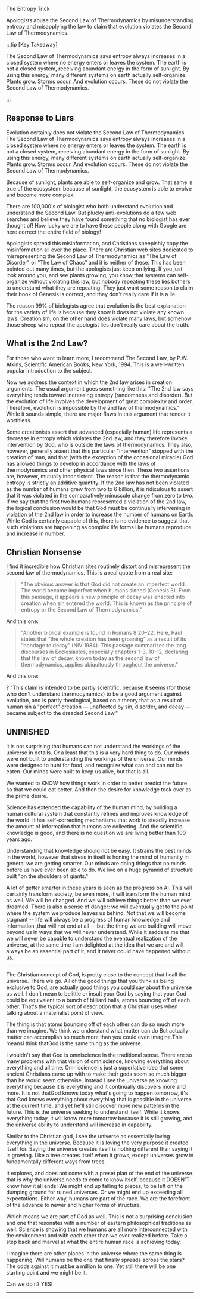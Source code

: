 The Entropy Trick

Apologists abuse the Second Law of Thermodynamics by misunderstanding entropy and misapplying the law to claim that evolution violates the Second Law of Thermodynamics.

:::tip [Key Takeaway]

The Second Law of Thermodynamics says entropy always increases in a closed system where no energy enters or leaves the system.  The earth is not a closed system, receiving abundant energy in the form of sunlight.  By using this energy, many different systems on earth actually self-organize.  Plants grow.  Storms occur.  And evolution occurs.  These do not violate the Second Law of Thermodynamics.

:::

## Response to Liars

Evolution certainly does not violate the Second Law of Thermodynamics.  The Second Law of Thermodynamics says entropy always increases in a closed system where no energy enters or leaves the system.  The earth is not a closed system, receiving abundant energy in the form of sunlight.  By using this energy, many different systems on earth actually self-organize.  Plants grow.  Storms occur.  And evolution occurs.  These do not violate the Second Law of Thermodynamics.

Because of sunlight, plants are able to self-organize and grow.  That same is true of the ecosystem: because of sunlight, the ecosystem is able to evolve and become more complex.  

There are 100,000's of biologist who both understand evolution and understand the Second Law.  But plucky anti-evolutions do a few web searches and believe they have found something that no biologist has ever thought of!  How lucky we are to have these people along with Google are here correct the entire field of biology!

Apologists spread this misinformation, and Christians sheepishly copy the misinformation all over the place.  There are Christian web sites dedicated to misrepresenting the Second Law of Thermodynamics as "The Law of Disorder" or "The Law of Chaos" and it is neither of these.  This has been pointed out many times, but the apologists just keep on lying.  If you just look around you, and see plants growing, you know that systems can self-organize without violating this law, but nobody repeating these lies bothers to understand what they are repeating.  They just want some reason to claim their book of Genesis is correct, and they don't really care if it is a lie.

The reason 99% of biologists agree that evolution is the best explanation for the variety of life is because they know it does not violate any known laws.  Creationism, on the other hand does violate many laws, but somehow those sheep who repeat the apologist lies don't really care about the truth.

## What is the 2nd Law?

For those who want to learn more, I recommend The Second Law, by P.W. Atkins, Scientific American Books, New York, 1994. This is a well-written popular introduction to the subject. 

Now we address the context in which the 2nd law arises in creation arguments. The usual argument goes something like this: "The 2nd law says everything tends toward increasing entropy (randomness and disorder). But the evolution of life involves the development of great complexity and order. Therefore, evolution is impossible by the 2nd law of thermodynamics." While it sounds simple, there are major flaws in this argument that render it worthless.

Some creationists assert that advanced (especially human) life represents a decrease in entropy which violates the 2nd law, and they therefore invoke intervention by God, who is outside the laws of thermodynamics. They also, however, generally assert that this particular "intervention" stopped with the creation of man, and that (with the exception of the occasional miracle) God has allowed things to develop in accordance with the laws of thermodynamics and other physical laws since then.
These two assertions are, however, mutually inconsistent. The reason is that the thermodynamic entropy is strictly an additive quantity. If the 2nd law has not been violated as the number of humans grew from two to 6 billion, it is ridiculous to assert that it was violated in the comparatively minuscule change from zero to two. If we say that the first two humans represented a violation of the 2nd law, the logical conclusion would be that God must be continually intervening in violation of the 2nd law in order to increase the number of humans on Earth. While God is certainly capable of this, there is no evidence to suggest that such violations are happening as complex life forms like humans reproduce and increase in number.

## Christian Nonsense

I find it incredible how Christian sites routinely distort and misrepresent the second law of thermodynamics.  This is a real quote from a real site:

> "The obvious answer is that God did not create an imperfect world. The world became imperfect when humans sinned (Genesis 3). From this passage, it appears a new principle of decay was enacted into creation when sin entered the world. This is known as the principle of entropy or the Second Law of Thermodynamics."

And this one: 

> "Another biblical example is found in Romans 8:20–22. Here, Paul states that “the whole creation has been groaning” as a result of its “bondage to decay” (NIV 1984). This passage summarizes the long discourses in Ecclesiastes, especially chapters 1–3, 10–12, declaring that the law of decay, known today as the second law of thermodynamics, applies ubiquitously throughout the universe."

And this one: 

? "This claim is intended to be partly scientific, because it seems (for those who don't understand thermodynamics) to be a good argument against evolution, and is partly theological, based on a theory that as a result of human sin a "perfect" creation — unaffected by sin, disorder, and decay — became subject to the dreaded Second Law."




## UNINISHED

it is not surprising that humans can not understand the workings of the universe in details.  Or a least that this is a very hard thing to do.  Our minds were not built to understanding the workings of the universe.  Our minds were designed to hunt for food, and recognize what can and can not be eaten.  Our minds were built to keep us alive, but that is all.

We wanted to KNOW how things work in order to better predict the future so that we could eat better.  And then the desire for knowledge took over as the prime desire.

Science has extended the capability of the human mind, by building a human cultural system that constantly refines and improves knowledge of the world.  It has self-correcting mechanisms that work to steadily increase the amount of information that humans are collecting.  And the scientific knowledge is good, and there is no question we are living better than 100 years ago.  

Understanding that knowledge should not be easy.  It strains the best minds in the world, however that stress in itself is honing the mind of humanity in general we are getting smarter.  Our minds are doing things that no minds before us have ever been able to do.  We live on a huge pyramid of structure built "on the shoulders of giants."

A lot of getter smarter in these years is seen as the progress on AI.  This will certainly transform society, be even more, it will transform the human mind as well.  We will be changed.  And we will achieve things better than we ever dreamed.  There is also a sense of danger:  we will eventually get to the point where the system we produce leaves us behind.  Not that we will become stagnant -- life will always be a progress of human knowledge and information ,that will not end at all -- but the thing we are building will move beyond us in ways that we will never understand.  While it saddens me that we will never be capable to understand the eventual realization of the universe, at the same time I am delighted at the idea that we are and will always be an essential part of it, and it never could have happened without us.

----

The Christian concept of God, is pretty close to the concept that I call the universe. There we go. All of the good things that you think as being exclusive to God, are actually good things you could say about the universe as well. I don't mean to belittle or insult your God by saying that your God could be equivalent to a bunch of billiard balls, atoms bouncing off of each other. That's the typical sort of description that a Christian uses when talking about a materialist point of view.

The thing is that atoms bouncing off of each other can do so much more than we imagine.  We think we understand what matter can do But actually matter can accomplish so much more than you could even imagine.This meansI think thatGod is the same thing as the universe.

I wouldn't say that God is omniscience in the traditional sense. There are so many problems with that vision of omniscience, knowing everything about everything and all time. Omniscience is just a superlative idea that some ancient Christians came up with to make their gods seem so much bigger than he would seem otherwise.  Instead I see the universe as knowing everything because it is everything and it continually discovers more and more. It is not thatGod knows today what's going to happen tomorrow, it's that God knows everything about everything that is possible in the universe at the current time, and yet he'll still discover more new patterns in the future. This is the universe seeking to understand itself.  While it knows everything today, it will know more tomorrow because it is still growing, and the universe ability to understand will increase in capability.

Similar to the Christian god, I see the universe as essentially loving everything in the universe.  Because it is loving the very purpose it created itself for.  Saying the universe creates itself is nothing different than saying it is growing.  Like a tree creates itself when it grows, except universes grow in fundamentally different ways from trees.  

It explores, and does not come with a preset plan of the end of the universe.  that is why the universe needs to come to know itself, because it DOESN'T know how it all ends!  We might end up falling to pieces, to be left on the dumping ground for ruined universes.  Or we might end up exceeding all expectations.  Either way, humans are part of the race.  We are the forefront of the advance to newer and higher forms of structure.

Which means we are part of God as well.  This is not a surprising conclusion and one that resonates with a number of eastern philosophical traditions as well.  Science is showing that we humans are all more interconnected with the environment and with each other than we ever realized before.  Take a step back and marvel at what the entire human race is achieving today.

I imagine there are other places in the universe where the same thing is happening.  Will humans be the one that finally spreads across the stars?  The odds against it must be a million to one.  Yet still there will be one starting point and we might be it.

Can we do it?  YES!

-----------------
